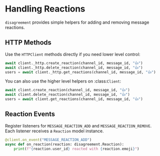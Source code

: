 # Handling Reactions

`disagreement` provides simple helpers for adding and removing message reactions.

## HTTP Methods

Use the `HTTPClient` methods directly if you need lower level control:

```python
await client._http.create_reaction(channel_id, message_id, "👍")
await client._http.delete_reaction(channel_id, message_id, "👍")
users = await client._http.get_reactions(channel_id, message_id, "👍")
```

You can also use the higher level helpers on :class:`Client`:

```python
await client.create_reaction(channel_id, message_id, "👍")
await client.delete_reaction(channel_id, message_id, "👍")
users = await client.get_reactions(channel_id, message_id, "👍")
```

## Reaction Events

Register listeners for `MESSAGE_REACTION_ADD` and `MESSAGE_REACTION_REMOVE`.
Each listener receives a `Reaction` model instance.

```python
@client.on_event("MESSAGE_REACTION_ADD")
async def on_reaction(reaction: disagreement.Reaction):
    print(f"{reaction.user_id} reacted with {reaction.emoji}")
```
